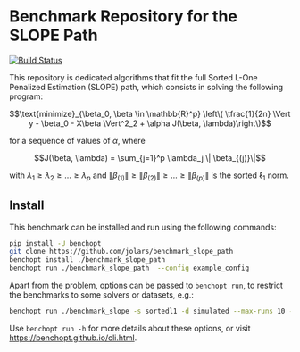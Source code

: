 # Benchmark Repository for the SLOPE Path

[![Build Status](https://github.com/jolars/benchmark_slope_path/workflows/Tests/badge.svg)](https://github.com/jolars/benchmark_slope_path/actions)

This repository is dedicated algorithms that fit the
full Sorted L-One Penalized
Estimation (SLOPE) path, which consists in solving the following program:

$$\text{minimize}_{\beta_0, \beta \in \mathbb{R}^p} \left\( \tfrac{1}{2n} \Vert y - \beta_0 - X\beta \Vert^2_2 + \alpha J(\beta, \lambda)\right\)$$

for a sequence of values of $\alpha$, where

$$J(\beta, \lambda) = \sum_{j=1}^p \lambda_j \| \beta_{(j)}\|$$

with $\lambda_1 \geq \lambda_2 \geq ... \geq \lambda_p$ and $\|\beta_{(1)}\| \geq \|\beta_{(2)}\| \geq ... \geq \|\beta_{(p)}\|$
is the sorted $\ell_1$ norm.

## Install

This benchmark can be installed and run using the following commands:

```bash
pip install -U benchopt
git clone https://github.com/jolars/benchmark_slope_path
benchopt install ./benchmark_slope_path
benchopt run ./benchmark_slope_path  --config example_config
```

Apart from the problem, options can be passed to `benchopt run`, to restrict the benchmarks to some solvers or datasets, e.g.:

```bash
benchopt run ./benchmark_slope -s sortedl1 -d simulated --max-runs 10 --n-repetitions 5
```

Use `benchopt run -h` for more details about these options, or visit <https://benchopt.github.io/cli.html>.
